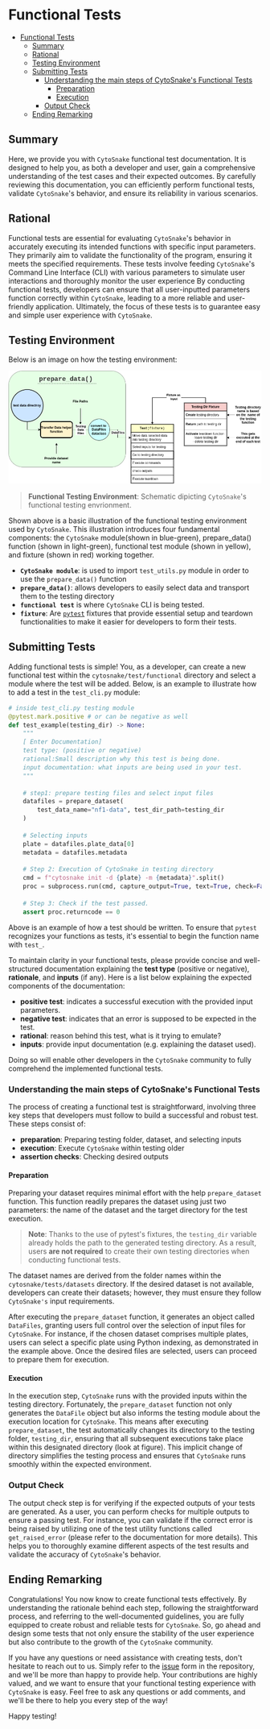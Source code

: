 # Functional Tests

- [Functional Tests](#functional-tests)
  - [Summary](#summary)
  - [Rational](#rational)
  - [Testing Environment](#testing-environment)
  - [Submitting Tests](#submitting-tests)
    - [Understanding the main steps of CytoSnake's Functional Tests](#understanding-the-main-steps-of-cytosnakes-functional-tests)
      - [Preparation](#preparation)
      - [Execution](#execution)
    - [Output Check](#output-check)
  - [Ending Remarking](#ending-remarking)

## Summary

Here, we provide you with `CytoSnake` functional test documentation.
It is designed to help you, as both a developer and user, gain a comprehensive understanding of the test cases and their expected outcomes.
By carefully reviewing this documentation, you can efficiently perform functional tests, validate `CytoSnake`'s behavior, and ensure its reliability in various scenarios.

## Rational

Functional tests are essential for evaluating `CytoSnake`'s behavior in accurately executing its intended functions with specific input parameters.
They primarily aim to validate the functionality of the program, ensuring it meets the specified requirements.
These tests involve feeding `CytoSnake`'s Command Line Interface (CLI) with various parameters to simulate user interactions and thoroughly monitor the user experience
By conducting functional tests, developers can ensure that all user-inputted parameters function correctly within `CytoSnake`, leading to a more reliable and user-friendly application.
Ultimately, the focus of these tests is to guarantee easy and simple user experience with `CytoSnake`.

## Testing Environment

Below is an image on how the testing environment:

<p align="center">
  <img src="../../docs/images/functional-testing-diagram.png", alt="image showing CytoSnake's functional test env">
</p>

> **Functional Testing Environment**: Schematic dipicting `CytoSnake`'s functional testing envrionment.

Shown above is a basic illustration of the functional testing environment used by `CytoSnake`. This illustration introduces four fundamental components: the `CytoSnake` module(shown in blue-green), prepare_data() function (shown in light-green), functional test module (shown in yellow), and fixture (shown in red) working together.

- **`CytoSnake module`**: is used to import `test_utils.py` module in order to use the `prepare_data()` function
- **`prepare_data()`**: allows developers to easily select data and transport them to the testing directory
- **`functional test`** is where `CytoSnake` CLI is being tested.
- **`fixture`**: Are [`pytest`](https://docs.pytest.org/en/6.2.x/fixture.html) fixtures that provide essential setup and teardown functionalities to make it easier for developers to form their tests.

## Submitting Tests

Adding functional tests is simple! You, as a developer, can create a new functional test within the `cytosnake/test/functional` directory and select a module where the test will be added.
Below, is an example to illustrate how to add a test in the `test_cli.py` module:

```python
# inside test_cli.py testing module
@pytest.mark.positive # or can be negative as well
def test_example(testing_dir) -> None:
    """
    [ Enter Documentation]
    test type: (positive or negative)
    rational:Small description why this test is being done.
    input documentation: what inputs are being used in your test.
    """

    # step1: prepare testing files and select input files
    datafiles = prepare_dataset(
        test_data_name="nf1-data", test_dir_path=testing_dir
    )

    # Selecting inputs
    plate = datafiles.plate_data[0]
    metadata = datafiles.metadata

    # Step 2: Execution of CytoSnake in testing directory
    cmd = f"cytosnake init -d {plate} -m {metadata}".split()
    proc = subprocess.run(cmd, capture_output=True, text=True, check=False)

    # Step 3: Check if the test passed.
    assert proc.returncode == 0
```

Above is an example of how a test should be written.
To ensure that `pytest` recognizes your functions as tests, it's essential to begin the function name with `test_`.

To maintain clarity in your functional tests, please provide concise and well-structured documentation explaining the **test type** (positive or negative), **rationale**, and **inputs** (if any).
Here is a list below explaining the expected components of the documentation:

- **positive test**: indicates a successful execution with the provided input parameters.
- **negative test**: indicates that an error is supposed to be expected in the test.
- **rational**: reason behind this test, what is it trying to emulate?
- **inputs**: provide input documentation (e.g. explaining the dataset used).

Doing so will enable other developers in the `CytoSnake` community to fully comprehend the implemented functional tests.

### Understanding the main steps of CytoSnake's Functional Tests

The process of creating a functional test is straightforward, involving three key steps that developers must follow to build a successful and robust test.
These steps consist of:

- **preparation**: Preparing testing folder, dataset, and selecting inputs
- **execution**: Execute `CytoSnake` within testing older
- **assertion checks**: Checking desired outputs

#### Preparation

Preparing your dataset requires minimal effort with the help  `prepare_dataset` function.
This function readily prepares the dataset using just two parameters: the name of the dataset and the target directory for the test execution.

> **Note**: Thanks to the use of pytest's fixtures, the `testing_dir` variable already holds the path to the generated testing directory. As a result, users **are not required** to create their own testing directories when conducting functional tests.

The dataset names are derived from the folder names within the `cytosnake/tests/datasets` directory.
If the desired dataset is not available, developers can create their datasets; however, they must ensure they follow `CytoSnake's` input requirements.

After executing the `prepare_dataset` function, it generates an object called `DataFiles`, granting users full control over the selection of input files for `CytoSnake`.
For instance, if the chosen dataset comprises multiple plates, users can select a specific plate using Python indexing, as demonstrated in the example above.
Once the desired files are selected, users can proceed to prepare them for execution.

#### Execution

In the execution step, `CytoSnake` runs with the provided inputs within the testing directory.
Fortunately, the `prepare_dataset` function not only generates the `DataFile` object but also informs the testing module about the execution location for `CytoSnake`.
This means after executing `prepare_dataset`, the test automatically changes its directory to the testing folder, `testing_dir`, ensuring that all subsequent executions take place within this designated directory (look at figure).
This implicit change of directory simplifies the testing process and ensures that `CytoSnake` runs smoothly within the expected environment.

### Output Check

The output check step is for verifying if the expected outputs of your tests are generated.
As a user, you can perform checks for multiple outputs to ensure a passing test.
For instance, you can validate if the correct error is being raised by utilizing one of the test utility functions called `get_raised_error` (please refer to the documentation for more details).
This helps you to thoroughly examine different aspects of the test results and validate the accuracy of `CytoSnake`'s behavior.

## Ending Remarking

Congratulations! You now know to create functional tests effectively.
By understanding the rationale behind each step, following the straightforward process, and referring to the well-documented guidelines, you are fully equipped to create robust and reliable tests for `CytoSnake`.
So, go ahead and design some tests that not only ensure the stability of the user experience but also contribute to the growth of the `CytoSnake` community.

If you have any questions or need assistance with creating tests, don't hesitate to reach out to us.
Simply refer to the [issue](https://github.com/WayScience/CytoSnake/issues) form in the repository, and we'll be more than happy to provide help.
Your contributions are highly valued, and we want to ensure that your functional testing experience with `CytoSnake` is easy.
Feel free to ask any questions or add comments, and we'll be there to help you every step of the way!

Happy testing!
